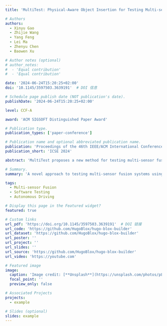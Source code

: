 ```yaml
---
title: 'MultiTest: Physical-Aware Object Insertion for Testing Multi-sensor Fusion Perception Systems'

# Authors
authors:
  - Xinyu Gao
  - Zhijie Wang
  - Yang Feng
  - Lei Ma
  - Zhenyu Chen
  - Baowen Xu

# Author notes (optional)
# author_notes:
#  - 'Equal contribution'
#  - 'Equal contribution'

date: '2024-06-24T15:20:25+02:00'
doi: '10.1145/3597503.3639191'  # DOI 信息

# Schedule page publish date (NOT publication's date).
publishDate: '2024-06-24T15:20:25+02:00'  

level: CCF-A

award: 'ACM SIGSOFT Distinguished Paper Award'

# Publication type.
publication_types: ['paper-conference']

# Publication name and optional abbreviated publication name.
publication: 'Proceedings of the 46th IEEE/ACM International Conference on Software Engineering'
publication_short: 'ICSE 2024'

abstract: 'MultiTest proposes a new method for testing multi-sensor fusion perception systems, with a focus on physical-aware object insertion. This paper discusses the approach to enhance the robustness of AI-based multi-sensor fusion systems in autonomous driving and perception applications.'

# Summary.
summary: 'A novel approach to testing multi-sensor fusion systems using physical-aware object insertion.'

tags:
  - Multi-sensor Fusion
  - Software Testing
  - Autonomous Driving

# Display this page in the Featured widget?
featured: true

# Custom links
url_pdf: 'https://doi.org/10.1145/3597503.3639191'  # DOI 链接
url_code: 'https://github.com/HugoBlox/hugo-blox-builder'
url_dataset: 'https://github.com/HugoBlox/hugo-blox-builder'
url_poster: ''
url_project: ''
url_slides: ''
url_source: 'https://github.com/HugoBlox/hugo-blox-builder'
url_video: 'https://youtube.com'

# Featured image
image:
  caption: 'Image credit: [**Unsplash**](https://unsplash.com/photos/pLCdAaMFLTE)'
  focal_point: ''
  preview_only: false

# Associated Projects
projects:
  - example

# Slides (optional)
slides: example
---
```

